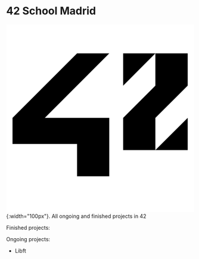 # 42 School Madrid 
![42 Logo](Resources/42_Logo.png){:width="100px"}.
All ongoing and finished projects in 42

Finished projects:


Ongoing projects:

- Libft
